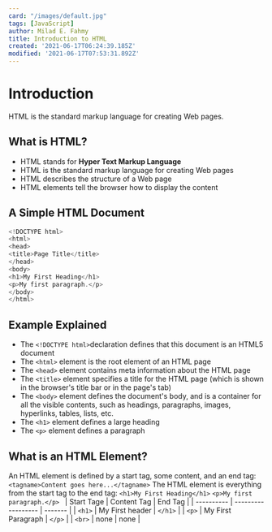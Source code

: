 ```yaml
---
card: "/images/default.jpg"
tags: [JavaScript]
author: Milad E. Fahmy
title: Introduction to HTML
created: '2021-06-17T06:24:39.185Z'
modified: '2021-06-17T07:53:31.892Z'
---
```

# Introduction
HTML is the standard markup language for creating Web pages.
## What is HTML?
- HTML stands for **Hyper Text Markup Language**
- HTML is the standard markup language for creating Web pages
- HTML describes the structure of a Web page
- HTML elements tell the browser how to display the content
## A Simple HTML Document
```js
<!DOCTYPE html>
<html>
<head>
<title>Page Title</title>
</head>
<body>
<h1>My First Heading</h1>
<p>My first paragraph.</p>
</body>
</html>
```
## Example Explained
- The `<!DOCTYPE html>`declaration defines that this document is an HTML5 document
- The  `<html>` element is the root element of an HTML page
- The `<head>`  element contains meta information about the HTML page
- The  `<title>`  element specifies a title for the HTML page (which is shown in the browser's title bar or in the page's tab)
- The `<body>` element defines the document's body, and is a container for all the visible contents, such as headings, paragraphs, images, hyperlinks, tables, lists, etc.
- The `<h1>` element defines a large heading
- The `<p>` element defines a paragraph
## What is an HTML Element?
An HTML element is defined by a start tag, some content, and an end tag:
`<tagname>Content goes here...</tagname>`
The HTML element is everything from the start tag to the end tag:
`<h1>My First Heading</h1>`
`<p>My first paragraph.</p> `
| Start Tage | Content Tag        | End Tag |
| ---------- | ------------------ | ------- |
| `<h1>`     | My First header    | `</h1>` |
| `<p>`      | My First Paragraph | `</p>`  |
| `<br>`     | none               | none    |
